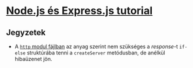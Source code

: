 # [Node.js és Express.js tutorial](https://www.youtube.com/watch?v=Oe421EPjeBE&ab_channel=freeCodeCamp.org)

## Jegyzetek

- A [`http` modul fájlban](./xx-http-module.js) az anyag szerint nem szükséges a *response*-t `if-else` struktúrába tenni a `createServer` metódusban, de anélkül hibaüzenet jön.